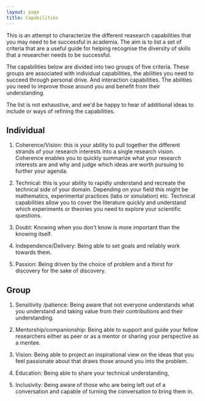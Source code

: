 ```yaml
---
layout: page
title: Capabilities
---
```


This is an attempt to characterize the different reasearch capabilities
that you may need to be successful in academia. The aim is to list a set of
criteria that are a useful guide for helping recognise the diversity of skills that a researcher needs to be successful.

The capabilities below are divided into two groups of five criteria. These
groups are associated with individual capabilities, the abilities you
need to succeed through personal drive. And interaction capabilities.
The abilities you need to improve those around you and benefit from
their understanding.

The list is not exhaustive, and we'd be happy to hear of additional ideas to include or ways of refining the capabilities.

## Individual


1.  Coherence/Vision: this is your ability to pull together the
    different strands of your research interests into a single research
    vision. Coherence enables you to quickly summarize what your
    research interests are and why and judge which ideas are worth
    pursuing to further your agenda.

2.  Technical: this is your ability to rapidly understand and recreate
    the technical side of your domain. Depending on your field this
    might be mathematics, experimental practices (labs or simulation)
    etc. Technical capabilities allow you to cover the literature
    quickly and understand which experiments or theories you need to
    explore your scientific questions.

3.  Doubt: Knowing when you don't know is more important than the
    knowing itself.

4.  Independence/Delivery: Being able to set goals and reliably work
    towards them.

5.  Passion: Being driven by the choice of problem and a thirst for
    discovery for the sake of discovery.

## Group

1.  Sensitivity /patience: Being aware that not everyone understands
    what you understand and taking value from their contributions and
    their understanding.

2.  Mentorship/companionship: Being able to support and guide your
    fellow researchers either as peer or as a mentor or sharing your
    perspective as a mentee.

3.  Vision: Being able to project an inspirational view on the ideas
    that you feel passionate about that draws those around you into the
    problem.

4.  Education: Being able to share your technical understanding,

5.  Inclusivity: Being aware of those who are being left out of a
    conversation and capable of turning the conversation to bring them
    in.
